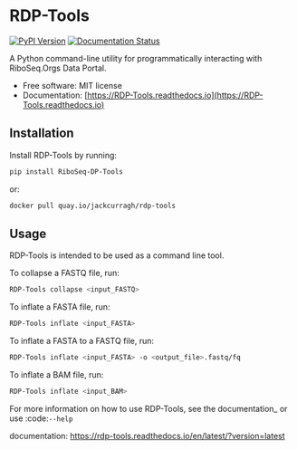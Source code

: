 # RDP-Tools

[![PyPI Version](https://img.shields.io/pypi/v/RiboSeq-DP-Tools.svg)](https://pypi.python.org/pypi/RiboSeq-DP-Tools)
[![Documentation Status](https://readthedocs.org/projects/RiboSeq-DP-Tools/badge/?version=latest)](https://RiboSeq-DP-Tools.readthedocs.io/en/latest/?version=latest)

A Python command-line utility for programmatically interacting with RiboSeq.Orgs Data Portal.

- Free software: MIT license
- Documentation: [https://RDP-Tools.readthedocs.io](https://RDP-Tools.readthedocs.io)

## Installation

Install RDP-Tools by running:

```bash
pip install RiboSeq-DP-Tools
```
or:
```bash
docker pull quay.io/jackcurragh/rdp-tools
```


## Usage

RDP-Tools is intended to be used as a command line tool.

To collapse a FASTQ file, run:

```bash
RDP-Tools collapse <input_FASTQ>
```

To inflate a FASTA file, run:

```bash
RDP-Tools inflate <input_FASTA>
```

To inflate a FASTA to a FASTQ file, run:
   
```bash
RDP-Tools inflate <input_FASTA> -o <output_file>.fastq/fq
```

To inflate a BAM file, run:
      
```bash
RDP-Tools inflate <input_BAM>
```

For more information on how to use RDP-Tools, see the documentation_ or use :code:`--help`

documentation: https://rdp-tools.readthedocs.io/en/latest/?version=latest


